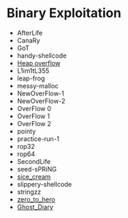 # Binary Exploitation

* AfterLife
* CanaRy
* GoT
* handy-shellcode
* [Heap overflow](./heap-overflow/README.md)
* L1im1tL355
* leap-frog
* messy-malloc
* NewOverFlow-1
* NewOverFlow-2
* OverFlow 0
* OverFlow 1
* OverFlow 2
* pointy
* practice-run-1
* rop32
* rop64
* SecondLife
* seed-sPRiNG
* [sice\_cream](./sice-cream/README.md)
* slippery-shellcode
* stringzz
* [zero\_to\_hero](./zero_to_hero/README.md)
* [Ghost\_Diary](./ghost-diary/README.md)
